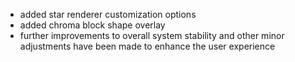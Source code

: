 - added star renderer customization options
- added chroma block shape overlay
- further improvements to overall system stability and other minor adjustments have been made to enhance the user experience